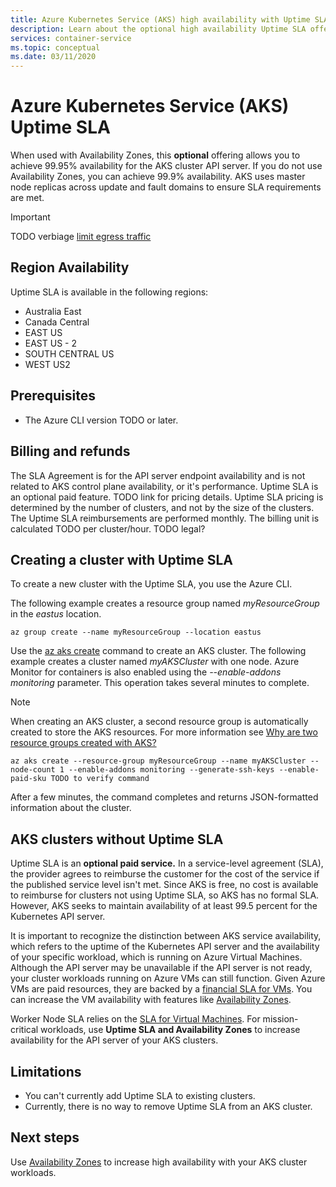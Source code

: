 ```yaml
---
title: Azure Kubernetes Service (AKS) high availability with Uptime SLA
description: Learn about the optional high availability Uptime SLA offering for the Azure Kubernetes Service (AKS) API Server.
services: container-service
ms.topic: conceptual
ms.date: 03/11/2020
---
```


# Azure Kubernetes Service (AKS) Uptime SLA

When used with Availability Zones, this **optional** offering allows you to achieve 99.95% availability for the AKS cluster API server. If you do not use Availability Zones, you can achieve 99.9% availability. AKS uses master node replicas across update and fault domains to ensure SLA requirements are met.

> [!Important]
> TODO verbiage [limit egress traffic][limit-egress-traffic]

## Region Availability

Uptime SLA is available in the following regions:

* Australia East
* Canada Central
* EAST US
* EAST US - 2
* SOUTH CENTRAL US
* WEST US2

## Prerequisites

* The Azure CLI version TODO or later.

## Billing and refunds

The SLA Agreement is for the API server endpoint availability and is not related to AKS control plane availability, or it's performance. Uptime SLA is an optional paid feature. TODO link for pricing details. Uptime SLA pricing is determined by the number of clusters, and not by the size of the clusters. The Uptime SLA reimbursements are performed monthly. The billing unit is calculated TODO per cluster/hour. TODO legal?

## Creating a cluster with Uptime SLA

To create a new cluster with the Uptime SLA, you use the Azure CLI.

The following example creates a resource group named *myResourceGroup* in the *eastus* location.

```azurecli-interactive
az group create --name myResourceGroup --location eastus
```
Use the [az aks create][az-aks-create] command to create an AKS cluster. The following example creates a cluster named *myAKSCluster* with one node. Azure Monitor for containers is also enabled using the *--enable-addons monitoring* parameter.  This operation takes several minutes to complete.

> [!NOTE]
> When creating an AKS cluster, a second resource group is automatically created to store the AKS resources. For more information see [Why are two resource groups created with AKS?](https://docs.microsoft.com/azure/aks/faq#why-are-two-resource-groups-created-with-aks)

```azurecli-interactive
az aks create --resource-group myResourceGroup --name myAKSCluster --node-count 1 --enable-addons monitoring --generate-ssh-keys --enable-paid-sku TODO to verify command
```
After a few minutes, the command completes and returns JSON-formatted information about the cluster.

## AKS clusters without Uptime SLA

Uptime SLA is an **optional paid service.** In a service-level agreement (SLA), the provider agrees to reimburse the customer for the cost of the service if the published service level isn't met. Since AKS is free, no cost is available to reimburse for clusters not using Uptime SLA, so AKS has no formal SLA. However, AKS seeks to maintain availability of at least 99.5 percent for the Kubernetes API server.

It is important to recognize the distinction between AKS service availability, which refers to the uptime of the Kubernetes API server and the availability of your specific workload, which is running on Azure Virtual Machines. Although the API server may be unavailable if the API server is not ready, your cluster workloads running on Azure VMs can still function. Given Azure VMs are paid resources, they are backed by a [financial SLA for VMs](https://azure.microsoft.com/support/legal/sla/virtual-machines/v1_8/). You can increase the VM availability with features like [Availability Zones][availability-zones].

Worker Node SLA relies on the [SLA for Virtual Machines](https://azure.microsoft.com/support/legal/sla/virtual-machines/v1_8/). For mission-critical workloads, use **Uptime SLA and Availability Zones** to increase availability for the API server of your AKS clusters.

## Limitations

* You can't currently add Uptime SLA to existing clusters.
* Currently, there is no way to remove Uptime SLA from an AKS cluster.  

## Next steps

Use [Availability Zones][availability-zones] to increase high availability with your AKS cluster workloads.

<!-- LINKS - External -->
[azure-support]: https://ms.portal.azure.com/#blade/Microsoft_Azure_Support/HelpAndSupportBlade/newsupportrequest
[region-availability]: https://azure.microsoft.com/global-infrastructure/services/?products=kubernetes-service

<!-- LINKS - Internal -->
[vm-skus]: ../virtual-machines/linux/sizes.md
[nodepool-upgrade]: use-multiple-node-pools.md#upgrade-a-node-pool
[faq]: ./faq.md
[availability-zones]: ./availability-zones.md
[az-aks-create]: /cli/azure/aks?view=azure-cli-latest#az-aks-create
[limit-egress-traffic]: ./limit-egress.traffic.md
